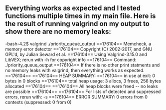 Everything works as expected and I tested functions multiple times in my main file.
Here is the result of running valgrind on my output to show there are no memory leaks:
--------------------------------------------------------------------------------------
-bash-4.2$ valgrind ./priority_queue_output 
==176104== Memcheck, a memory error detector
==176104== Copyright (C) 2002-2017, and GNU GPL'd, by Julian Seward et al.
==176104== Using Valgrind-3.15.0 and LibVEX; rerun with -h for copyright info
==176104== Command: ./priority_queue_output
==176104== 
If there is no other print statments and no memory leaks with valgrind,
then everything works as expected. 
==176104== 
==176104== HEAP SUMMARY:
==176104==     in use at exit: 0 bytes in 0 blocks
==176104==   total heap usage: 3 allocs, 3 frees, 256 bytes allocated
==176104== 
==176104== All heap blocks were freed -- no leaks are possible
==176104== 
==176104== For lists of detected and suppressed errors, rerun with: -s
==176104== ERROR SUMMARY: 0 errors from 0 contexts (suppressed: 0 from 0)

